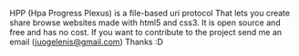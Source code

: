 HPP (Hpa Progress Plexus) is a file-based uri protocol
That lets you create share browse websites made with html5 and css3. 
It is open source and free and has no cost. 
If you want to contribute to the project send me an email (juogelenis@gmail.com) 
Thanks :D
